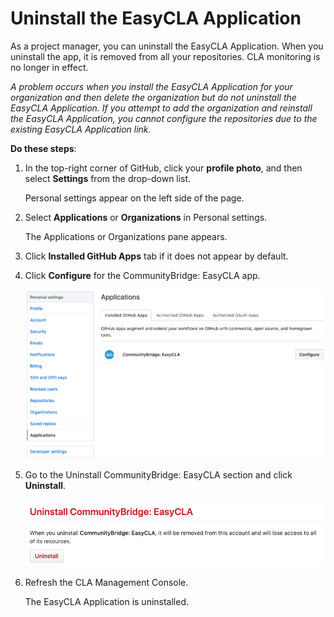# Uninstall the EasyCLA Application

As a project manager, you can uninstall the EasyCLA Application. When you uninstall the app, it is removed from all your repositories. CLA monitoring is no longer in effect.

_A problem occurs when you install the EasyCLA Application for your organization and then delete the organization but do not uninstall the EasyCLA Application. If you attempt to add the organization and reinstall the EasyCLA Application, you cannot configure the repositories due to the existing EasyCLA Application link._

**Do these steps**:

1. In the top-right corner of GitHub, click your **profile photo**, and then select **Settings** from the drop-down list.

   Personal settings appear on the left side of the page.

2. Select **Applications** or **Organizations** in Personal settings.

   The Applications or Organizations pane appears.

3. Click **Installed GitHub Apps** tab if it does not appear by default.
4. Click **Configure** for the CommunityBridge: EasyCLA app.

   ![CLA Uninstall the EasyCLA App](../../.gitbook/assets/cla-uninstall-the-easycla-app.png)

5. Go to the Uninstall CommunityBridge: EasyCLA section and click **Uninstall**.

   ![CLA Uninstall the EasyCLA app button](../../.gitbook/assets/cla-uninstall-the-easycla-app-button.png)

6. Refresh the CLA Management Console.

   The EasyCLA Application is uninstalled.

